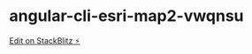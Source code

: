 # angular-cli-esri-map2-vwqnsu

[Edit on StackBlitz ⚡️](https://stackblitz.com/edit/angular-cli-esri-map2-vwqnsu)